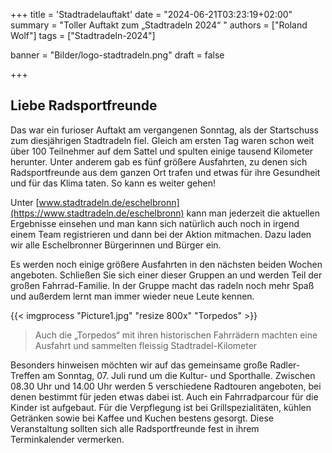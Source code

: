 +++
title = 'Stadtradelauftakt'
date = "2024-06-21T03:23:19+02:00"
summary = "Toller Auftakt zum „Stadtradeln 2024“ "
authors = ["Roland Wolf"]
tags = ["Stadtradeln-2024"]

banner = "Bilder/logo-stadtradeln.png"
draft = false

+++
## Liebe Radsportfreunde

Das war ein furioser Auftakt am vergangenen Sonntag, als der Startschuss zum diesjährigen Stadtradeln fiel. Gleich am ersten Tag waren schon weit über 100 Teilnehmer auf dem Sattel und spulten einige tausend Kilometer herunter. Unter anderem gab es fünf größere Ausfahrten, zu denen sich Radsportfreunde aus dem ganzen Ort trafen und etwas für ihre Gesundheit und für das Klima taten. So kann es weiter gehen!

Unter [www.stadtradeln.de/eschelbronn](https://www.stadtradeln.de/eschelbronn) kann man jederzeit die aktuellen Ergebnisse einsehen und man kann sich natürlich auch noch in irgend einem Team registrieren und dann bei der Aktion mitmachen. Dazu laden wir alle Eschelbronner Bürgerinnen und Bürger ein.

Es werden noch einige größere Ausfahrten in den nächsten beiden Wochen angeboten. Schließen Sie sich einer dieser Gruppen an und werden Teil der großen Fahrrad-Familie. In der Gruppe macht das radeln noch mehr Spaß und außerdem lernt man immer wieder neue Leute kennen.

{{< imgprocess "Picture1.jpg" "resize 800x" "Torpedos" >}}

> Auch die „Torpedos“ mit ihren historischen Fahrrädern machten eine Ausfahrt und sammelten fleissig Stadtradel-Kilometer

Besonders hinweisen möchten wir auf das gemeinsame große Radler-Treffen am Sonntag, 07. Juli rund um die Kultur- und Sporthalle. Zwischen 08.30 Uhr und 14.00 Uhr werden 5 verschiedene Radtouren angeboten, bei denen bestimmt für jeden etwas dabei ist. Auch ein Fahrradparcour für die Kinder ist aufgebaut. Für die Verpflegung ist bei Grillspezialitäten, kühlen Getränken sowie bei Kaffee und Kuchen bestens gesorgt. Diese Veranstaltung sollten sich alle Radsportfreunde fest in ihrem Terminkalender vermerken.
